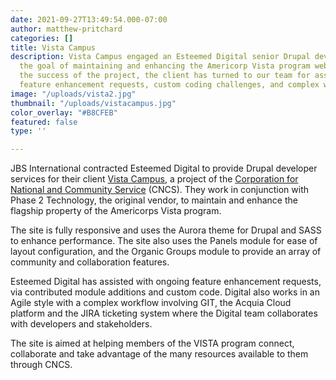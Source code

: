 ```yaml
---
date: 2021-09-27T13:49:54.000-07:00
author: matthew-pritchard
categories: []
title: Vista Campus
description: Vista Campus engaged an Esteemed Digital senior Drupal developer with
  the goal of maintaining and enhancing the Americorp Vista program website. Due to
  the success of the project, the client has turned to our team for assistance with
  feature enhancement requests, custom coding challenges, and complex workflows.
image: "/uploads/vista2.jpg"
thumbnail: "/uploads/vistacampus.jpg"
color_overlay: "#B8CFEB"
featured: false
type: ''

---
```

JBS International contracted Esteemed Digital to provide Drupal developer services for their client [Vista Campus](vistacampus.gov), a project of the [Corporation for National and Community Service](http://www.nationalservice.gov/) (CNCS). They work in conjunction with Phase 2 Technology, the original vendor, to maintain and enhance the flagship property of the Americorps Vista program. 

The site is fully responsive and uses the Aurora theme for Drupal and SASS to enhance performance. The site also uses the Panels module for ease of layout configuration, and the Organic Groups module to provide an array of community and collaboration features.

Esteemed Digital has assisted with ongoing feature enhancement requests, via contributed module additions and custom code. Digital also works in an Agile style with a complex workflow involving GIT, the Acquia Cloud platform and the JIRA ticketing system where the Digital team collaborates with developers and stakeholders.

The site is aimed at helping members of the VISTA program connect, collaborate and take advantage of the many resources available to them through CNCS.